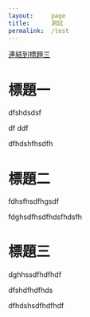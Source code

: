 ```yaml
---
layout:     page
title:      測試
permalink:  /test
---
```




[連結到標題三](https://telegram.how/test#標題三)






# 標題一 #

dfshdsdsf



df
ddf






dfhdshfhsdfh





# 標題二 #






fdhsfhsdfhgsdf







fdghsdfhsdfhdsfhdsfh







# 標題三 #


dghhssdfhdfhdf




dfshdfhdfhds




dfhdshsdfhdfhdf
